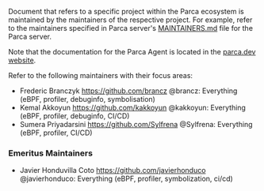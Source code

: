 Document that refers to a specific project within the Parca ecosystem
is maintained by the maintainers of the respective project. For example, refer
to the maintainers specified in Parca server's
[MAINTAINERS.md](https://github.com/parca/parca/blob/main/MAINTAINERS.md)
file for the Parca server.

Note that the documentation for the Parca Agent is located in the [parca.dev website](https://www.parca.dev/docs/overview).

Refer to the following maintainers with their focus areas:

* Frederic Branczyk <https://github.com/brancz> @brancz: Everything (eBPF, profiler, debuginfo, symbolisation)
* Kemal Akkoyun <https://github.com/kakkoyun> @kakkoyun: Everything (eBPF, profiler, debuginfo, CI/CD)
* Sumera Priyadarsini <https://github.com/Sylfrena> @Sylfrena: Everything (eBPF, profiler, CI/CD)

### Emeritus Maintainers

* Javier Honduvilla Coto <https://github.com/javierhonduco> @javierhonduco: Everything (eBPF, profiler, symbolization, ci/cd)

